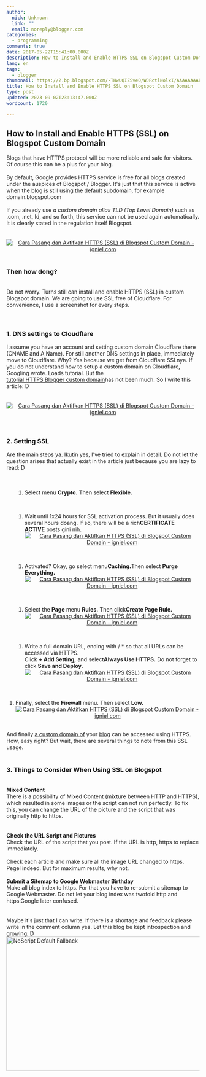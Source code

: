 ```yaml
---
author:
  nick: Unknown
  link: ""
  email: noreply@blogger.com
categories:
  - programming
comments: true
date: 2017-05-22T15:41:00.000Z
description: How to Install and Enable HTTPS SSL on Blogspot Custom Domain
lang: en
tags:
  - blogger
thumbnail: https://2.bp.blogspot.com/-THwUQIZSve0/WJRctlNolxI/AAAAAAAAEcg/dIQv0GpStXkwgpoAFZFdWefnzy8DJkTmACPcB/s1600/Cara%2BPasang%2Bdan%2BAktifkan%2BHTTPS%2B%2528SSL%2529%2Bdi%2BBlogspot%2BCustom%2BDomain%2B02.jpg
title: How to Install and Enable HTTPS SSL on Blogspot Custom Domain
type: post
updated: 2023-09-02T23:13:47.000Z
wordcount: 1720

---
```


<h2>How to Install and Enable HTTPS (SSL) on Blogspot Custom Domain</h2>
<div>Blogs that have HTTPS protocol will be more reliable and safe for visitors. Of course this can be a plus for your blog.<br><br>By default, Google provides HTTPS service is free for all blogs created under the auspices of Blogspot / Blogger. It's just that this service is active when the blog is still using the default subdomain, for example domain.blogspot.com<br><br>If you already use&nbsp;<em>a custom domain alias TLD (Top Level Domain)&nbsp;</em>such as .com, .net, Id, and so forth, this service can not be used again automatically. It is clearly stated in the regulation itself Blogspot.<br><br><br><center><a title="How to Install and Enable HTTPS (SSL) on Blogspot Custom Domain - igniel.com" href="https://2.bp.blogspot.com/-THwUQIZSve0/WJRctlNolxI/AAAAAAAAEcg/dIQv0GpStXkwgpoAFZFdWefnzy8DJkTmACPcB/s1600/Cara%2BPasang%2Bdan%2BAktifkan%2BHTTPS%2B%2528SSL%2529%2Bdi%2BBlogspot%2BCustom%2BDomain%2B02.jpg" rel="noopener noreferer nofollow"><img title="How to Install and Enable HTTPS (SSL) on Blogspot Custom Domain - igniel.com" src="https://2.bp.blogspot.com/-THwUQIZSve0/WJRctlNolxI/AAAAAAAAEcg/dIQv0GpStXkwgpoAFZFdWefnzy8DJkTmACPcB/s1600/Cara%2BPasang%2Bdan%2BAktifkan%2BHTTPS%2B%2528SSL%2529%2Bdi%2BBlogspot%2BCustom%2BDomain%2B02.jpg" alt="Cara Pasang dan Aktifkan HTTPS (SSL) di Blogspot Custom Domain - igniel.com" border="0" /></a></center><br>
<h3>Then how dong?</h3>
<br>Do not worry. Turns still can&nbsp;install and enable HTTPS (SSL) in custom Blogspot domain. We are going to use SSL free of Cloudflare. For convenience, I use a screenshot for every steps.<br><br><br>
<h3>1. DNS settings to Cloudflare</h3>
I assume you have an account and setting custom domain Cloudflare there (CNAME and A Name). For still another DNS settings in place, immediately move to Cloudflare. Why? Yes because we get from Cloudflare SSLnya. If you do not understand how to setup a custom domain on Cloudflare, Googling wrote. Loads tutorial. But the<br><a href="http://www.webmanajemen.com/search/?q=https%20blogger" rel="noopener noreferer nofollow">tutorial HTTPS Blogger custom domain</a>has not been much. So I write this article: D<br><br><br><center><a title="How to Install and Enable HTTPS (SSL) on Blogspot Custom Domain - igniel.com" href="https://4.bp.blogspot.com/-h2mt4eiAGmE/WJRctjZJ94I/AAAAAAAAEcY/LKmeapn9NJEefMfI1Naxwlta3Uy7-fQ1wCPcB/s1600/Cara%2BPasang%2Bdan%2BAktifkan%2BHTTPS%2B%2528SSL%2529%2Bdi%2BBlogspot%2BCustom%2BDomain%2B03.jpg" rel="noopener noreferer nofollow"><img title="How to Install and Enable HTTPS (SSL) on Blogspot Custom Domain - igniel.com" src="https://4.bp.blogspot.com/-h2mt4eiAGmE/WJRctjZJ94I/AAAAAAAAEcY/LKmeapn9NJEefMfI1Naxwlta3Uy7-fQ1wCPcB/s1600/Cara%2BPasang%2Bdan%2BAktifkan%2BHTTPS%2B%2528SSL%2529%2Bdi%2BBlogspot%2BCustom%2BDomain%2B03.jpg" alt="Cara Pasang dan Aktifkan HTTPS (SSL) di Blogspot Custom Domain - igniel.com" border="0" /></a></center><br><br>
<h3>2. Setting SSL</h3>
Are the main steps ya. Ikutin yes, I've tried to explain in detail. Do not let the question arises that actually exist in the article just because you are lazy to read: D<br><br><br>
<ol>
<ol>
<li>Select menu&nbsp;<strong>Crypto.</strong>&nbsp;Then select&nbsp;<strong>Flexible.</strong><br><center><a title="How to Install and Enable HTTPS (SSL) on Blogspot Custom Domain - igniel.com" href="https://4.bp.blogspot.com/-KOt8-qpONkI/WJRcuPxyZ1I/AAAAAAAAEc4/JPawyuROLUUiN-vvRQ574oDDQTED2g7_gCPcB/s1600/Cara%2BPasang%2Bdan%2BAktifkan%2BHTTPS%2B%2528SSL%2529%2Bdi%2BBlogspot%2BCustom%2BDomain%2B04.jpg" rel="noopener noreferer nofollow"><img src="https://4.bp.blogspot.com/-KOt8-qpONkI/WJRcuPxyZ1I/AAAAAAAAEc4/JPawyuROLUUiN-vvRQ574oDDQTED2g7_gCPcB/s1600/Cara%2BPasang%2Bdan%2BAktifkan%2BHTTPS%2B%2528SSL%2529%2Bdi%2BBlogspot%2BCustom%2BDomain%2B04.jpg" alt="" border="0" /></a></center></li>
</ol>
</ol>
<br>
<ol>
<ol>
<li>Wait until 1x24 hours for SSL activation process. But it usually does several hours doang. If so, there will be a rich<strong>CERTIFICATE ACTIVE</strong>&nbsp;posts gini nih.<br><center><a title="How to Install and Enable HTTPS (SSL) on Blogspot Custom Domain - igniel.com" href="https://2.bp.blogspot.com/-3qu2krWQYps/WJRcuPzmGZI/AAAAAAAAEc4/SfVENdYuGl0tj6orjVjYnzB61NmkqJ7jQCPcB/s1600/Cara%2BPasang%2Bdan%2BAktifkan%2BHTTPS%2B%2528SSL%2529%2Bdi%2BBlogspot%2BCustom%2BDomain%2B05.jpg" rel="noopener noreferer nofollow"><img title="How to Install and Enable HTTPS (SSL) on Blogspot Custom Domain - igniel.com" src="https://2.bp.blogspot.com/-3qu2krWQYps/WJRcuPzmGZI/AAAAAAAAEc4/SfVENdYuGl0tj6orjVjYnzB61NmkqJ7jQCPcB/s1600/Cara%2BPasang%2Bdan%2BAktifkan%2BHTTPS%2B%2528SSL%2529%2Bdi%2BBlogspot%2BCustom%2BDomain%2B05.jpg" alt="Cara Pasang dan Aktifkan HTTPS (SSL) di Blogspot Custom Domain - igniel.com" border="0" /></a></center></li>
</ol>
</ol>
<br>
<ol>
<ol>
<li>Activated? Okay, go select menu<strong>Caching.</strong>Then select&nbsp;<strong>Purge Everything.</strong><br><center><a title="How to Install and Enable HTTPS (SSL) on Blogspot Custom Domain - igniel.com" href="https://1.bp.blogspot.com/-LvcHXjUSojo/WJRcuOXeU5I/AAAAAAAAEc4/dTPNFarKX3Q6yEVnOxbvP6YM9uoISbpogCPcB/s1600/Cara%2BPasang%2Bdan%2BAktifkan%2BHTTPS%2B%2528SSL%2529%2Bdi%2BBlogspot%2BCustom%2BDomain%2B06.jpg" rel="noopener noreferer nofollow"><img title="How to Install and Enable HTTPS (SSL) on Blogspot Custom Domain - igniel.com" src="https://1.bp.blogspot.com/-LvcHXjUSojo/WJRcuOXeU5I/AAAAAAAAEc4/dTPNFarKX3Q6yEVnOxbvP6YM9uoISbpogCPcB/s1600/Cara%2BPasang%2Bdan%2BAktifkan%2BHTTPS%2B%2528SSL%2529%2Bdi%2BBlogspot%2BCustom%2BDomain%2B06.jpg" alt="Cara Pasang dan Aktifkan HTTPS (SSL) di Blogspot Custom Domain - igniel.com" border="0" /></a></center></li>
</ol>
</ol>
<br>
<ol>
<ol>
<li>Select the&nbsp;<strong>Page</strong>&nbsp;menu&nbsp;<strong>Rules.</strong>&nbsp;Then click<strong>Create Page Rule.</strong><br><center><a title="How to Install and Enable HTTPS (SSL) on Blogspot Custom Domain - igniel.com" href="https://4.bp.blogspot.com/-Bg55XAVeLT4/WJRcuiSRX0I/AAAAAAAAEc4/WephcdCAWO0AkpsMwYDo9P50NzCUjhWVQCPcB/s1600/Cara%2BPasang%2Bdan%2BAktifkan%2BHTTPS%2B%2528SSL%2529%2Bdi%2BBlogspot%2BCustom%2BDomain%2B07.jpg" rel="noopener noreferer nofollow"><img title="How to Install and Enable HTTPS (SSL) on Blogspot Custom Domain - igniel.com" src="https://4.bp.blogspot.com/-Bg55XAVeLT4/WJRcuiSRX0I/AAAAAAAAEc4/WephcdCAWO0AkpsMwYDo9P50NzCUjhWVQCPcB/s1600/Cara%2BPasang%2Bdan%2BAktifkan%2BHTTPS%2B%2528SSL%2529%2Bdi%2BBlogspot%2BCustom%2BDomain%2B07.jpg" alt="Cara Pasang dan Aktifkan HTTPS (SSL) di Blogspot Custom Domain - igniel.com" border="0" /></a></center></li>
</ol>
</ol>
<br>
<ol>
<ol>
<li>Write a full domain URL, ending with / * so that all URLs can be accessed via HTTPS.<br>Click&nbsp;<strong>+ Add Setting,</strong>&nbsp;and select<strong>Always Use HTTPS.</strong>&nbsp;Do not forget to click&nbsp;<strong>Save and Deploy.</strong><br><center><a title="How to Install and Enable HTTPS (SSL) on Blogspot Custom Domain - igniel.com" href="https://1.bp.blogspot.com/-HsVkf3yYYDg/WJRcumvSRJI/AAAAAAAAEc4/Jubc-7Kyagwm6cTNonj9oUpp8SohieA3QCPcB/s1600/Cara%2BPasang%2Bdan%2BAktifkan%2BHTTPS%2B%2528SSL%2529%2Bdi%2BBlogspot%2BCustom%2BDomain%2B08.jpg" rel="noopener noreferer nofollow"><img title="How to Install and Enable HTTPS (SSL) on Blogspot Custom Domain - igniel.com" src="https://1.bp.blogspot.com/-HsVkf3yYYDg/WJRcumvSRJI/AAAAAAAAEc4/Jubc-7Kyagwm6cTNonj9oUpp8SohieA3QCPcB/s1600/Cara%2BPasang%2Bdan%2BAktifkan%2BHTTPS%2B%2528SSL%2529%2Bdi%2BBlogspot%2BCustom%2BDomain%2B08.jpg" alt="Cara Pasang dan Aktifkan HTTPS (SSL) di Blogspot Custom Domain - igniel.com" border="0" /></a></center></li>
</ol>
</ol>
<br>
<ol>
<li>Finally, select the&nbsp;<strong>Firewall</strong>&nbsp;menu. Then select&nbsp;<strong>Low.</strong><br><center><a title="How to Install and Enable HTTPS (SSL) on Blogspot Custom Domain - igniel.com" href="https://4.bp.blogspot.com/-lO0krNJgGTo/WJR4REUTDmI/AAAAAAAAEdI/8mgWjrr8Tg879MD7NGZ1_PQKPIwOxYF1ACPcB/s1600/Cara%2BPasang%2Bdan%2BAktifkan%2BHTTPS%2B%2528SSL%2529%2Bdi%2BBlogspot%2BCustom%2BDomain%2B09.jpg" rel="noopener noreferer nofollow"><img title="How to Install and Enable HTTPS (SSL) on Blogspot Custom Domain - igniel.com" src="https://4.bp.blogspot.com/-lO0krNJgGTo/WJR4REUTDmI/AAAAAAAAEdI/8mgWjrr8Tg879MD7NGZ1_PQKPIwOxYF1ACPcB/s1600/Cara%2BPasang%2Bdan%2BAktifkan%2BHTTPS%2B%2528SSL%2529%2Bdi%2BBlogspot%2BCustom%2BDomain%2B09.jpg" alt="Cara Pasang dan Aktifkan HTTPS (SSL) di Blogspot Custom Domain - igniel.com" border="0" /></a></center></li>
</ol>
<br>And finally&nbsp;<u>a custom domain of</u>&nbsp;your&nbsp;<u>blog</u>&nbsp;can be accessed using HTTPS. How, easy right? But wait, there are several things to note from this SSL usage.<br><br>
<h3>3. Things to Consider When Using SSL on Blogspot</h3>
<br><strong>Mixed Content</strong><br>There is a possibility of Mixed Content (mixture between HTTP and HTTPS), which resulted in some images or the script can not run perfectly. To fix this, you can change the URL of the picture and the script that was originally http to https.<br><br><br><strong>Check the URL Script and Pictures</strong><br>Check the URL of the script that you post. If the URL is http, https to replace immediately.<br><br>Check each article and make sure all the image URL changed to https. Pegel indeed. But for maximum results, why not.<br><br><strong>Submit a Sitemap to Google Webmaster Birthday</strong><br>Make all blog index to https. For that you have to re-submit a sitemap to Google Webmaster. Do not let your blog index was twofold http and https.Google later confused.<br><br><br>Maybe it's just that I can write. If there is a shortage and feedback please write in the comment column yes. Let this blog be kept introspection and growing: D</div>
<div><noscript><img src="https://scontent.fsub2-1.fna.fbcdn.net/v/t1.0-9/fr/cp0/e15/q65/17796846_1773189839677671_6977008867135609966_n.png.jpg?efg=eyJpIjoidCJ9&amp;oh=292c21d1c58e8e185a8d6c63dec60c5a&amp;oe=5957C4B8" width="650" height="350" alt="NoScript Default Fallback" title="default fallback"></noscript></div>